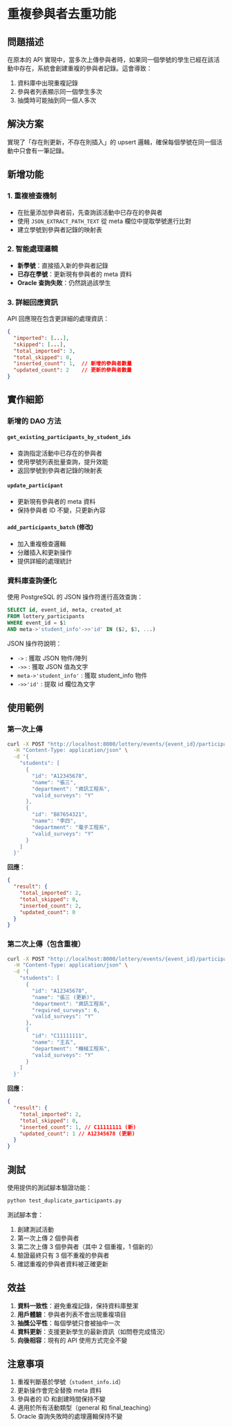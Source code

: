 # 重複參與者去重功能

## 問題描述

在原本的 API 實現中，當多次上傳參與者時，如果同一個學號的學生已經在該活動中存在，系統會創建重複的參與者記錄。這會導致：

1. 資料庫中出現重複記錄
2. 參與者列表顯示同一個學生多次
3. 抽獎時可能抽到同一個人多次

## 解決方案

實現了「存在則更新，不存在則插入」的 upsert 邏輯，確保每個學號在同一個活動中只會有一筆記錄。

## 新增功能

### 1. 重複檢查機制

- 在批量添加參與者前，先查詢該活動中已存在的參與者
- 使用 `JSON_EXTRACT_PATH_TEXT` 從 meta 欄位中提取學號進行比對
- 建立學號到參與者記錄的映射表

### 2. 智能處理邏輯

- **新學號**：直接插入新的參與者記錄
- **已存在學號**：更新現有參與者的 meta 資料
- **Oracle 查詢失敗**：仍然跳過該學生

### 3. 詳細回應資訊

API 回應現在包含更詳細的處理資訊：

```json
{
  "imported": [...],
  "skipped": [...],
  "total_imported": 3,
  "total_skipped": 0,
  "inserted_count": 1,  // 新增的參與者數量
  "updated_count": 2    // 更新的參與者數量
}
```

## 實作細節

### 新增的 DAO 方法

#### `get_existing_participants_by_student_ids`

- 查詢指定活動中已存在的參與者
- 使用學號列表批量查詢，提升效能
- 返回學號到參與者記錄的映射表

#### `update_participant`

- 更新現有參與者的 meta 資料
- 保持參與者 ID 不變，只更新內容

#### `add_participants_batch` (修改)

- 加入重複檢查邏輯
- 分離插入和更新操作
- 提供詳細的處理統計

### 資料庫查詢優化

使用 PostgreSQL 的 JSON 操作符進行高效查詢：

```sql
SELECT id, event_id, meta, created_at
FROM lottery_participants
WHERE event_id = $1
AND meta->'student_info'->>'id' IN ($2, $3, ...)
```

JSON 操作符說明：

- `->` : 獲取 JSON 物件/陣列
- `->>` : 獲取 JSON 值為文字
- `meta->'student_info'` : 獲取 student_info 物件
- `->>'id'` : 提取 id 欄位為文字

## 使用範例

### 第一次上傳

```bash
curl -X POST "http://localhost:8000/lottery/events/{event_id}/participants" \
  -H "Content-Type: application/json" \
  -d '{
    "students": [
      {
        "id": "A12345678",
        "name": "張三",
        "department": "資訊工程系",
        "valid_surveys": "Y"
      },
      {
        "id": "B87654321",
        "name": "李四",
        "department": "電子工程系",
        "valid_surveys": "Y"
      }
    ]
  }'
```

**回應**：

```json
{
  "result": {
    "total_imported": 2,
    "total_skipped": 0,
    "inserted_count": 2,
    "updated_count": 0
  }
}
```

### 第二次上傳（包含重複）

```bash
curl -X POST "http://localhost:8000/lottery/events/{event_id}/participants" \
  -H "Content-Type: application/json" \
  -d '{
    "students": [
      {
        "id": "A12345678",
        "name": "張三 (更新)",
        "department": "資訊工程系",
        "required_surveys": 6,
        "valid_surveys": "Y"
      },
      {
        "id": "C11111111",
        "name": "王五",
        "department": "機械工程系",
        "valid_surveys": "Y"
      }
    ]
  }'
```

**回應**：

```json
{
  "result": {
    "total_imported": 2,
    "total_skipped": 0,
    "inserted_count": 1, // C11111111 (新)
    "updated_count": 1 // A12345678 (更新)
  }
}
```

## 測試

使用提供的測試腳本驗證功能：

```bash
python test_duplicate_participants.py
```

測試腳本會：

1. 創建測試活動
2. 第一次上傳 2 個參與者
3. 第二次上傳 3 個參與者（其中 2 個重複，1 個新的）
4. 驗證最終只有 3 個不重複的參與者
5. 確認重複的參與者資料被正確更新

## 效益

1. **資料一致性**：避免重複記錄，保持資料庫整潔
2. **用戶體驗**：參與者列表不會出現重複項目
3. **抽獎公平性**：每個學號只會被抽中一次
4. **資料更新**：支援更新學生的最新資訊（如問卷完成情況）
5. **向後相容**：現有的 API 使用方式完全不變

## 注意事項

1. 重複判斷基於學號（`student_info.id`）
2. 更新操作會完全替換 meta 資料
3. 參與者的 ID 和創建時間保持不變
4. 適用於所有活動類型（general 和 final_teaching）
5. Oracle 查詢失敗時的處理邏輯保持不變

